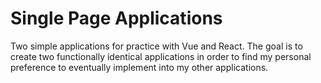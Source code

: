 # Single Page Applications

Two simple applications for practice with Vue and React. The goal is to create two functionally identical applications in order to find my personal preference to eventually implement into my other applications.
